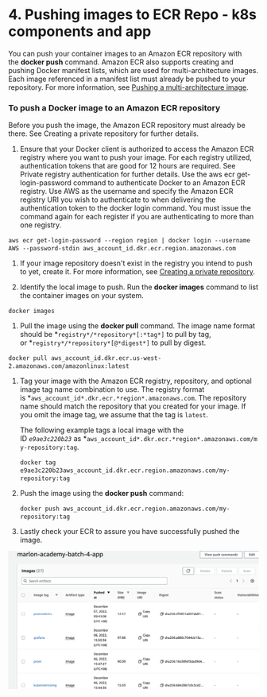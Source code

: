 # 4. Pushing images to ECR Repo -  k8s components and app

You can push your container images to an Amazon ECR repository with the **docker push** command. Amazon ECR also supports creating and pushing Docker manifest lists, which are used for multi-architecture images. Each image referenced in a manifest list must already be pushed to your repository. For more information, see [Pushing a multi-architecture image](https://docs.aws.amazon.com/AmazonECR/latest/userguide/docker-push-multi-architecture-image.html).

### **To push a Docker image to an Amazon ECR repository**

Before you push the image, the Amazon ECR repository must already be there. See Creating a private repository for further details.

1. Ensure that your Docker client is authorized to access the Amazon ECR registry where you want to push your image. For each registry utilized, authentication tokens that are good for 12 hours are required. See Private registry authentication for further details. Use the aws ecr get-login-password command to authenticate Docker to an Amazon ECR registry. Use AWS as the username and specify the Amazon ECR registry URI you wish to authenticate to when delivering the authentication token to the docker login command. You must issue the command again for each register if you are authenticating to more than one registry.

```
aws ecr get-login-password --region region | docker login --username AWS --password-stdin aws_account_id.dkr.ecr.region.amazonaws.com
```

1. If your image repository doesn't exist in the registry you intend to push to yet, create it. For more information, see [Creating a private repository](https://docs.aws.amazon.com/AmazonECR/latest/userguide/repository-create.html).

1. Identify the local image to push. Run the **docker images** command to list the container images on your system.

```
docker images
```

1. Pull the image using the **docker pull** command. The image name format should be *`registry*/*repository*[:*tag*]` to pull by tag, or *`registry*/*repository*[@*digest*]` to pull by digest.

```
docker pull aws_account_id.dkr.ecr.us-west-2.amazonaws.com/amazonlinux:latest
```

1. Tag your image with the Amazon ECR registry, repository, and optional image tag name combination to use. The registry format is *`aws_account_id*.dkr.ecr.*region*.amazonaws.com`. The repository name should match the repository that you created for your image. If you omit the image tag, we assume that the tag is `latest`.
    
    The following example tags a local image with the ID *`e9ae3c220b23`* as *`aws_account_id*.dkr.ecr.*region*.amazonaws.com/my-repository:tag`.
    
    ```
    docker tag e9ae3c220b23aws_account_id.dkr.ecr.region.amazonaws.com/my-repository:tag
    ```
    
2. Push the image using the **docker push** command:
    
    ```
    docker push aws_account_id.dkr.ecr.region.amazonaws.com/my-repository:tag
    ```
    
3. Lastly check your ECR to assure you have successfully pushed the image.

![Screenshot 2022-12-09 at 9.54.16 AM.png](/Prerequisite/images/4.png)